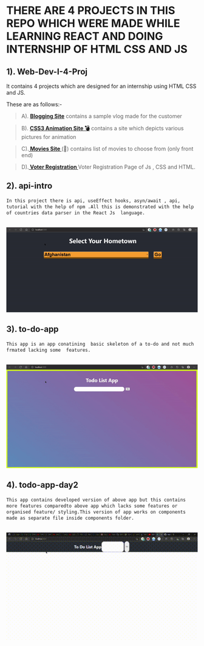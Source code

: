  #  THERE ARE 4 PROJECTS IN THIS REPO WHICH WERE MADE WHILE LEARNING REACT AND DOING INTERNSHIP OF HTML CSS AND JS



## **1). Web-Dev-I-4-Proj**
 
  It contains 4 projects which are designed for an internship using HTML CSS and JS.

  These are as follows:-

>A). **<u><a href="https://blog-shreyansh252001.000webhostapp.com/">Blogging Site</a></u>**
      contains a sample vlog made for the customer



<foreignObject width="100%" height="100%">

<style>
  .emoji {
    font-size: calc(14px);
}

.emoji::after {
    animation-timing-function: linear;
    animation-iteration-count: infinite;
}

.bomb::after {
    content: '💣';
    --emoji: '💥';
    animation-name: twoFrames;
    animation-duration: 2s;
}

@keyframes twoFrames {
    50% {
        content: var(--emoji);
    }
}
</style>

 >B).  **<u><a href="https://css3animationsshreyansh252001.000webhostapp.com/" class="emoji bomb"> CSS3 Animation Site
</a></u>** 
contains a site which depicts various pictures for animation

</foreignObject>


>C).**<u><a href="https://shreyansh252001movies.000webhostapp.com/"> Movies Site </a></u>**(:cinema:)
      contains list of movies to choose from (only front end)
 
>D).**<u><a href="https://voterregistrationshreyansh252001.000webhostapp.com/"> Voter Registration </a></u>**
      Voter Registration Page of Js , CSS and HTML.
</list>

## **2). api-intro**
    In this project there is api, useEffect hooks, asyn/await , api, tutorial with the help of npm .All this is demonstrated with the help of countries data parser in the React Js  language.

</br>
<img src="assets/api-intro.gif" type="gif" alt="api-intro-gif"/>
</br>

##  **3). to-do-app**
    This app is an app conatining  basic skeleton of a to-do and not much frmated lacking some  features.
</br>
<img src="assets/to-do-app.gif" type="gif" alt="to-do-app-gif"/>
</br>

## **4). todo-app-day2**
    This app contains developed version of above app but this contains more features comparedto above app which lacks some features or organised feature/ styling.This version of app works on components made as separate file inside components folder.
</br>
<img src="assets/todo-app-day2.gif" type="gif" alt="todo-app-day2-gif" width="600px">